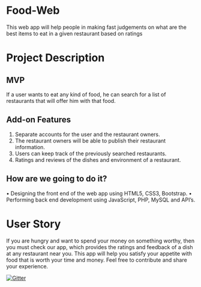 # Food-Web
This web app will help people in making fast judgements on what are the best items to eat in a given restaurant based on ratings

# Project Description
## MVP
If a user wants to eat any kind of food, he can search for a list of restaurants that will offer him with that food.

## Add-on Features
1. Separate accounts for the user and the restaurant owners. 
2. The restaurant owners will be able to publish their restaurant information.
3. Users can keep track of the previously searched restaurants.
4. Ratings and reviews of the dishes and environment of a restaurant.

## How are we going to do it?
•	Designing the front end of the web app using HTML5, CSS3, Bootstrap.
•	Performing back end development using JavaScript, PHP, MySQL and API’s. 

# User Story
If you are hungry and want to spend your money on something worthy, then you must check our app, which provides the ratings and feedback of a dish at any restaurant near you. This app will help you satisfy your appetite with food that is worth your time and money.  Feel free to contribute and share your experience. 
  

[![Gitter](https://badges.gitter.im/Join%20Chat.svg)](https://gitter.im/FoodEnthusiasts/FoodEnthusiastsChatForum?utm_source=badge&utm_medium=badge&utm_campaign=pr-badge&utm_content=badge)

